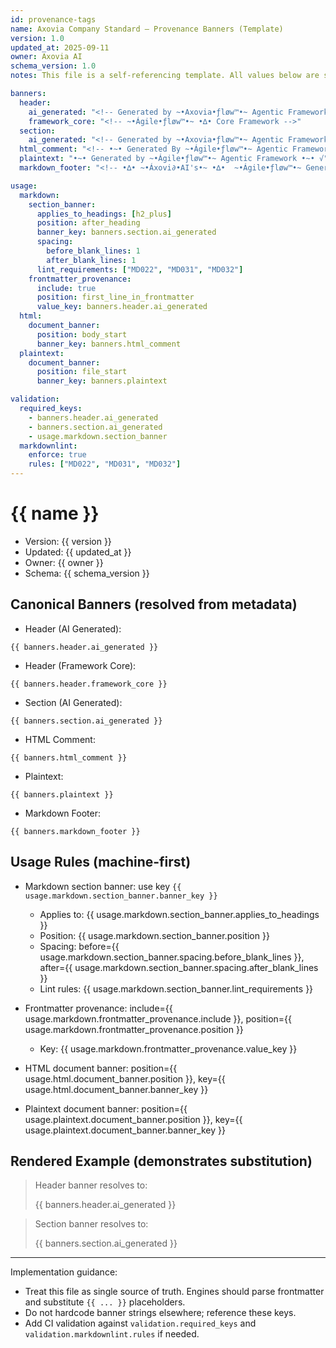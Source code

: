 ```yaml
---
id: provenance-tags
name: Axovia Company Standard — Provenance Banners (Template)
version: 1.0
updated_at: 2025-09-11
owner: Axovia AI
schema_version: 1.0
notes: This file is a self-referencing template. All values below are sourced from this frontmatter.

banners:
  header:
    ai_generated: "<!-- Generated by ~•Axovia•ƒløw™•~ Agentic Framework -->"
    framework_core: "<!-- ~•Ágile•ƒløw™•~ •∆• Core Framework -->"
  section:
    ai_generated: "<!-- Generated by ~•Axovia•ƒløw™•~ Agentic Framework -->"
  html_comment: "<!-- •~• Generated By ~•Ágile•ƒløw™•~ Agentic Framework •~• √ -->"
  plaintext: "•~• Generated by ~•Ágile•ƒløw™•~ Agentic Framework •~• √"
  markdown_footer: "<!-- •∆• ~•Áxovi∂•AI's•~ •∆•  ~•Ágile•ƒløw™•~ Generated Content -->"

usage:
  markdown:
    section_banner:
      applies_to_headings: [h2_plus]
      position: after_heading
      banner_key: banners.section.ai_generated
      spacing:
        before_blank_lines: 1
        after_blank_lines: 1
      lint_requirements: ["MD022", "MD031", "MD032"]
    frontmatter_provenance:
      include: true
      position: first_line_in_frontmatter
      value_key: banners.header.ai_generated
  html:
    document_banner:
      position: body_start
      banner_key: banners.html_comment
  plaintext:
    document_banner:
      position: file_start
      banner_key: banners.plaintext

validation:
  required_keys:
    - banners.header.ai_generated
    - banners.section.ai_generated
    - usage.markdown.section_banner
  markdownlint:
    enforce: true
    rules: ["MD022", "MD031", "MD032"]
---
```


<!-- This section references frontmatter variables directly. Replace {{ ... }} using your renderer. -->

# {{ name }}

- Version: {{ version }}
- Updated: {{ updated_at }}
- Owner: {{ owner }}
- Schema: {{ schema_version }}

## Canonical Banners (resolved from metadata)
- Header (AI Generated):

```
{{ banners.header.ai_generated }}
```

- Header (Framework Core):

```
{{ banners.header.framework_core }}
```

- Section (AI Generated):

```
{{ banners.section.ai_generated }}
```

- HTML Comment:

```
{{ banners.html_comment }}
```

- Plaintext:

```
{{ banners.plaintext }}
```

- Markdown Footer:

```
{{ banners.markdown_footer }}
```

## Usage Rules (machine-first)

- Markdown section banner: use key `{{ usage.markdown.section_banner.banner_key }}`
  - Applies to: {{ usage.markdown.section_banner.applies_to_headings }}
  - Position: {{ usage.markdown.section_banner.position }}
  - Spacing: before={{ usage.markdown.section_banner.spacing.before_blank_lines }}, after={{ usage.markdown.section_banner.spacing.after_blank_lines }}
  - Lint rules: {{ usage.markdown.section_banner.lint_requirements }}

- Frontmatter provenance: include={{ usage.markdown.frontmatter_provenance.include }}, position={{ usage.markdown.frontmatter_provenance.position }}
  - Key: {{ usage.markdown.frontmatter_provenance.value_key }}

- HTML document banner: position={{ usage.html.document_banner.position }}, key={{ usage.html.document_banner.banner_key }}

- Plaintext document banner: position={{ usage.plaintext.document_banner.position }}, key={{ usage.plaintext.document_banner.banner_key }}

## Rendered Example (demonstrates substitution)
> Header banner resolves to:
>
> {{ banners.header.ai_generated }}

> Section banner resolves to:
>
> {{ banners.section.ai_generated }}

---

Implementation guidance:
- Treat this file as single source of truth. Engines should parse frontmatter and substitute `{{ ... }}` placeholders.
- Do not hardcode banner strings elsewhere; reference these keys.
- Add CI validation against `validation.required_keys` and `validation.markdownlint.rules` if needed.
